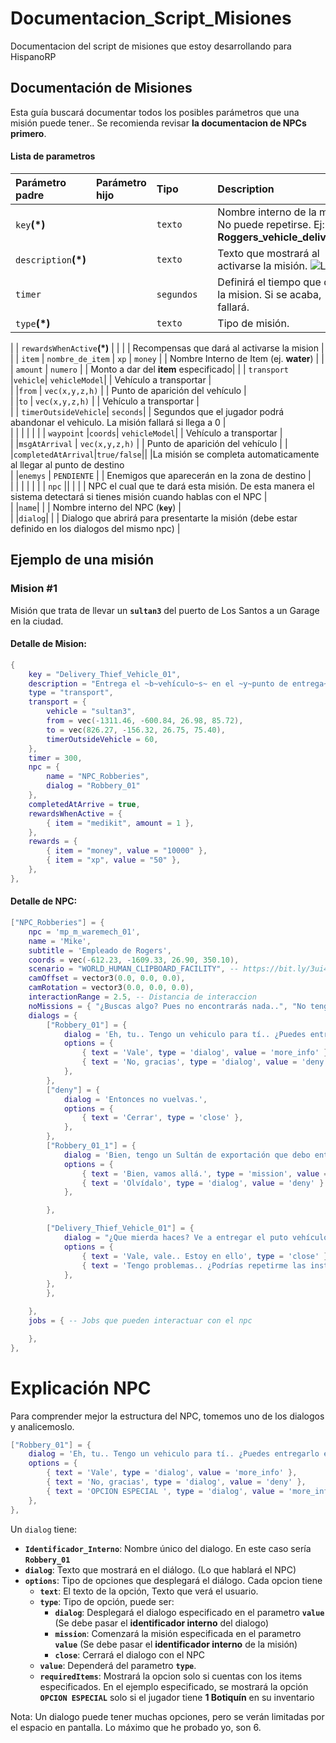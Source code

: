 # Documentacion_Script_Misiones
Documentacion del script de misiones que estoy desarrollando para HispanoRP


## Documentación de Misiones
Esta guía buscará documentar todos los posibles parámetros que una misión puede tener..
Se recomienda revisar  **la documentacion de NPCs primero**.


#### Lista de parametros

|Parámetro padre| Parámetro hijo            | Tipo        |  | Description                | 
|:-| :--------| :-------    |:-----| :------------------------- | 
| `key`**(\*)** | | `texto`     | | Nombre interno de la misión. No puede repetirse. Ej: **Roggers_vehicle_delivery01** |
| `description`**(\*)** | | `texto`     | | Texto que mostrará al activarse la misión. ![Logo](https://i.imgur.com/Le3AiMx.png) |
| `timer` | | `segundos`     | | Definirá el tiempo que durará la mision. Si se acaba, fallará. |
| `type`**(\*)** | | `texto`     | | Tipo de misión. |
|
| `rewardsWhenActive`**(\*)** |  |   | | Recompensas que dará al activarse la mision  |
|  | `item` | `nombre_de_item` \| `xp` \| `money`     | | Nombre Interno de Item (ej. **water**)  |
|                            | `amount` | `numero`      | | Monto a dar del **item** especificado|
|
| `transport` |`vehicle`| `vehicleModel`|  |  Vehículo a transportar |  
|             |`from` | `vec(x,y,z,h)`  |  |  Punto de aparición del vehículo |  
|             |`to`   | `vec(x,y,z,h)` |  |  Vehículo a transportar |  
|             | `timerOutsideVehicle`| `seconds`|  |  Segundos que el jugador podrá abandonar el vehiculo. La misión fallará si llega a 0 |  
|  | | | | |
| `waypoint`  |`coords`| `vehicleModel`|  |  Vehículo a transportar |  
|             |`msgAtArrival` | `vec(x,y,z,h)`  |  |  Punto de aparición del vehículo |
|             |`completedAtArrival`|`true/false`|| |La misión se completa automaticamente al llegar al punto de destino  
|             |`enemys`   | `PENDIENTE` |  |  Enemigos que aparecerán en la zona de destino |  
|  | | | | |
| `npc`  || |  | | NPC el cual que te dará esta misión. De esta manera el sistema detectará si tienes misión cuando hablas con el NPC |  
|        |`name`| |  |  Nombre interno del NPC (**`key`**) |  
|        |`dialog`| |   | Dialogo que abrirá para presentarte la misión (debe estar definido en los dialogos del mismo npc) |  


## Ejemplo de una misión
### Mision #1
Misión que trata de llevar un **`sultan3`** del puerto de Los Santos a un Garage en la ciudad.

#### Detalle de Mision:
```lua
{
	key = "Delivery_Thief_Vehicle_01",
	description = "Entrega el ~b~vehículo~s~ en el ~y~punto de entrega~s~ antes de que se acabe el tiempo.",
	type = "transport",
	transport = {
		vehicle = "sultan3",
		from = vec(-1311.46, -600.84, 26.98, 85.72),
		to = vec(826.27, -156.32, 26.75, 75.40),
		timerOutsideVehicle = 60, 
	},
	timer = 300,
	npc = {
		name = "NPC_Robberies",
		dialog = "Robbery_01"
	},
	completedAtArrive = true,
	rewardsWhenActive = {
		{ item = "medikit", amount = 1 },
	},
	rewards = {
		{ item = "money", value = "10000" },
		{ item = "xp", value = "50" },
	},
},
```


#### Detalle de NPC:



```lua
["NPC_Robberies"] = {
	npc = 'mp_m_waremech_01',
	name = 'Mike',
	subtitle = 'Empleado de Rogers',
	coords = vec(-612.23, -1609.33, 26.90, 350.10),
	scenario = "WORLD_HUMAN_CLIPBOARD_FACILITY", -- https://bit.ly/3ui4V3N
	camOffset = vector3(0.0, 0.0, 0.0),
	camRotation = vector3(0.0, 0.0, 0.0),
	interactionRange = 2.5, -- Distancia de interaccion
	noMissions = { "¿Buscas algo? Pues no encontrarás nada..", "No tengo nada para tí, vete.", "¿Hmm? Fuera de aquí." },
	dialogs = { 
		["Robbery_01"] = {
			dialog = 'Eh, tu.. Tengo un vehiculo para tí.. ¿Puedes entregarlo en un garage? Te pagaré bien..',
			options = {
				{ text = 'Vale', type = 'dialog', value = 'more_info' },
				{ text = 'No, gracias', type = 'dialog', value = 'deny' },
			},
		},
		["deny"] = {
			dialog = 'Entonces no vuelvas.',
			options = {
				{ text = 'Cerrar', type = 'close' },
			},
		},
		["Robbery_01_1"] = {
			dialog = 'Bien, tengo un Sultán de exportación que debo entregar lo antes posible a un cliente. No lo dañes! O no te pagaré nada',
			options = {
				{ text = 'Bien, vamos allá.', type = 'mission', value = 'Delivery_Thief_Vehicle_01' },
				{ text = 'Olvídalo', type = 'dialog', value = 'deny' }
			},

		},

		["Delivery_Thief_Vehicle_01"] = {
			dialog = "¿Que mierda haces? Ve a entregar el puto vehículo",
			options = {
				{ text = 'Vale, vale.. Estoy en ello', type = 'close' },
				{ text = 'Tengo problemas.. ¿Podrías repetirme las instrucciones?', type = 'mission', value = "Delivery_Thief_Vehicle_01" },
			},
		},
		},

	},
	jobs = { -- Jobs que pueden interactuar con el npc

	},
},
```

# Explicación NPC
Para comprender mejor la estructura del NPC, tomemos uno de los dialogos y analicemoslo.

```lua
["Robbery_01"] = { 
	dialog = 'Eh, tu.. Tengo un vehiculo para tí.. ¿Puedes entregarlo en un garage? Te pagaré bien..',
	options = {
		{ text = 'Vale', type = 'dialog', value = 'more_info' },
		{ text = 'No, gracias', type = 'dialog', value = 'deny' },
		{ text = 'OPCION ESPECIAL ', type = 'dialog', value = 'more_info', requiredItems = { { item = "medikit", amount = 1, removeOnInteract = true }	} },
	},
},
```

Un `dialog` tiene:
- **`Identificador_Interno`**: Nombre único del dialogo. En este caso sería **`Robbery_01`**
- **`dialog`**: Texto que mostrará en el diálogo. (Lo que hablará el NPC) 
- **`options`**: Tipo de opciones que desplegará el diálogo. Cada opcion tiene 
  - **`text`**: El texto de la opción, Texto que verá el usuario.
  - **`type`**: Tipo de opción, puede ser:
    - **`dialog`**: Desplegará el dialogo especificado en el parametro **`value`** (Se debe pasar el **identificador interno** del dialogo)
    - **`mission`**: Comenzará la misión especificada en el parametro **`value`** (Se debe pasar el **identificador interno** de la misión)
    - **`close`**: Cerrará el dialogo con el NPC
  - **`value`**: Dependerá del parametro **`type`**.
  - **`requiredItems`**: Mostrará la opcion solo si cuentas con los items especificados. En el ejemplo especificado, se mostrará la opción **`OPCION ESPECIAL`** solo si el jugador tiene **1 Botiquín** en su inventario


Nota: Un dialogo puede tener muchas opciones, pero se verán limitadas por el espacio en pantalla. Lo máximo que he probado yo, son 6.

